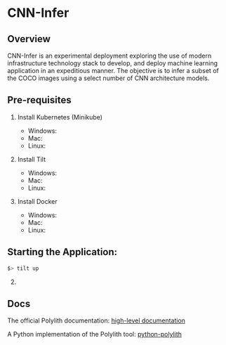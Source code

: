 # CNN-Infer

## Overview

CNN-Infer is an experimental deployment exploring the use of modern infrastructure technology stack to develop, and deploy machine learning application in an expeditious manner. The objective is to infer a subset of the COCO images using a select number of CNN architecture models.

## Pre-requisites

1. Install Kubernetes (Minikube)
    - Windows:
    - Mac:
    - Linux:

2. Install Tilt
    - Windows:
    - Mac:
    - Linux:

3. Install Docker
    - Windows:
    - Mac:
    - Linux: 


## Starting the Application:

```bash
$> tilt up
```

2. 
## Docs
The official Polylith documentation:
[high-level documentation](https://polylith.gitbook.io/polylith)

A Python implementation of the Polylith tool:
[python-polylith](https://github.com/DavidVujic/python-polylith)
